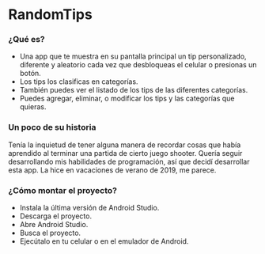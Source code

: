 # RandomTips

### ¿Qué es?
- Una app que te muestra en su pantalla principal un tip personalizado, diferente y aleatorio cada vez que desbloqueas el celular o presionas un botón.
- Los tips los clasificas en categorías.
- También puedes ver el listado de los tips de las diferentes categorías.
- Puedes agregar, eliminar, o modificar los tips y las categorías que quieras.

### Un poco de su historia
Tenía la inquietud de tener alguna manera de recordar cosas que había aprendido al terminar una partida de cierto juego shooter. Quería seguir desarrollando mis habilidades de programación, así que decidí desarrollar esta app. La hice en vacaciones de verano de 2019, me parece.

### ¿Cómo montar el proyecto?
- Instala la última versión de Android Studio.
- Descarga el proyecto.
- Abre Android Studio.
- Busca el proyecto.
- Ejecútalo en tu celular o en el emulador de Android.

